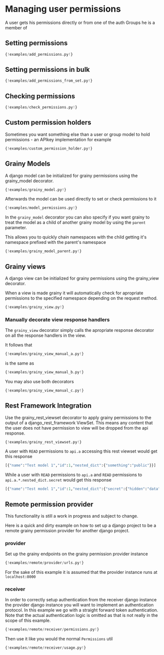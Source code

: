 # Managing user permissions

A user gets his permissions directly or from one of the auth Groups he is a member of

## Setting permissions

```py
{!examples/add_permissions.py!}
```
## Setting permissions in bulk

```py
{!examples/add_permissions_from_set.py!}
```

## Checking permissions

```py
{!examples/check_permissions.py!}
```

## Custom permission holders

Sometimes you want something else than a user or group model to hold 
permissions - an APIkey implementation for example

```py
{!examples/custom_permission_holder.py!}
```

## Grainy Models

A django model can be initialized for grainy permissions using the
grainy_model decorator.

```py
{!examples/grainy_model.py!}
```

Afterwards the model can be used directly to set or check permissions to it

```py
{!examples/model_permissions.py!}
```

In the `grainy_model` decorator you can also specify if you want grainy to
treat the model as a child of another grainy model by using the `parent` parameter.

This allows you to quickly chain namespaces with the child getting it's namespace
prefixed with the parent's namespace

```py
{!examples/grainy_model_parent.py!}
```

## Grainy views

A django view can be initialized for grainy permissions using the grainy_view
decorator.

When a view is made grainy it will automatically check for apropriate permissions to the specified namespace depending on the request method.

```py
{!examples/grainy_view.py!}
```

### Manually decorate view response handlers

The `grainy_view` decorator simply calls the apropriate response decorator on all the response handlers
in the view.

It follows that

```py
{!examples/grainy_view_manual_a.py!}
```

is the same as

```py
{!examples/grainy_view_manual_b.py!}
```

You may also use both decorators

```py
{!examples/grainy_view_manual_c.py!}
```

## Rest Framework Integration

Use the grainy_rest_viewset decorator to apply grainy permissions to the output of a django_rest_framework ViewSet. This means any content that the user does not have permission to view will be dropped from the api response.

```py
{!examples/grainy_rest_viewset.py!}
```

A user with `READ` permissions to `api.a` accessing this rest viewset would get this response

```py
[{"name":"Test model 1","id":1,"nested_dict":{"something":"public"}}]
```

While a user with `READ` permissions to `api.a` and `READ` permissions to `api.a.*.nested_dict.secret` would get this response

```py
[{"name":"Test model 1","id":1,"nested_dict":{"secret":{"hidden":"data"},"something":"public"}}]
```

## Remote permission provider

This functionality is still a work in progress and subject to change.

Here is a quick and dirty example on how to set up a django project to be a remote grainy permission provider for another django project.

### provider

Set up the grainy endpoints on the grainy permission provider instance

```py
{!examples/remote/provider/urls.py!}
```

For the sake of this example it is assumed that the provider instance runs at `localhost:8000`

### receiver

In order to correctly setup authentication from the receiver django instance the provider django instance you will want
to implement an authentication protocol. In this example we go with a straight forward token authentication. Note that the
actual authentication logic is omitted as that is not really in the scope of this example.

```py
{!examples/remote/receiver/permissions.py!}
```

Then use it like you would the normal `Permissions` util

```py
{!examples/remote/receiver/usage.py!}
```


